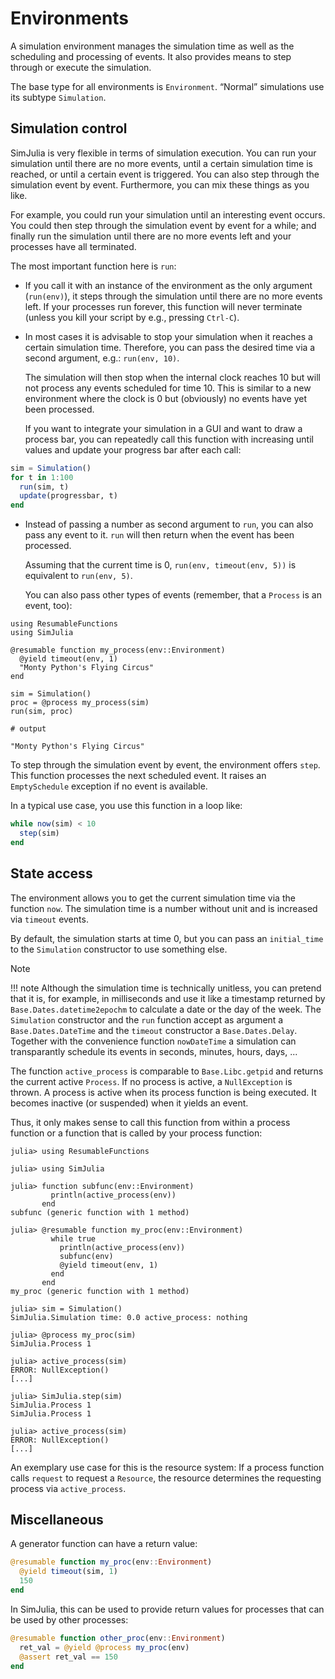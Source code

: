 # Environments

A simulation environment manages the simulation time as well as the scheduling and processing of events. It also provides means to step through or execute the simulation.

The base type for all environments is `Environment`. “Normal” simulations use its subtype `Simulation`.

## Simulation control

SimJulia is very flexible in terms of simulation execution. You can run your simulation until there are no more events, until a certain simulation time is reached, or until a certain event is triggered. You can also step through the simulation event by event. Furthermore, you can mix these things as you like.

For example, you could run your simulation until an interesting event occurs. You could then step through the simulation event by event for a while; and finally run the simulation until there are no more events left and your processes have all terminated.

The most important function here is `run`:

- If you call it with an instance of the environment as the only argument  (`run(env)`), it steps through the simulation until there are no more events left. If your processes run forever, this function will never terminate (unless you kill your script by e.g., pressing `Ctrl-C`).

- In most cases it is advisable to stop your simulation when it reaches a certain simulation time. Therefore, you can pass the desired time via a second argument, e.g.: `run(env, 10)`.

  The simulation will then stop when the internal clock reaches 10 but will not process any events scheduled for time 10. This is similar to a new environment where the clock is 0 but (obviously) no events have yet been processed.

  If you want to integrate your simulation in a GUI and want to draw a process bar, you can repeatedly call this function with increasing until values and update your progress bar after each call:

```julia
sim = Simulation()
for t in 1:100
  run(sim, t)
  update(progressbar, t)
end
```

- Instead of passing a number as second argument to `run`, you can also pass any event to it. `run` will then return when the event has been processed.

  Assuming that the current time is 0, `run(env, timeout(env, 5))` is equivalent to `run(env, 5)`.

  You can also pass other types of events (remember, that a `Process` is an event, too):

```jldoctest
using ResumableFunctions
using SimJulia

@resumable function my_process(env::Environment)
  @yield timeout(env, 1)
  "Monty Python's Flying Circus"
end

sim = Simulation()
proc = @process my_process(sim)
run(sim, proc)

# output

"Monty Python's Flying Circus"
```

To step through the simulation event by event, the environment offers `step`. This function processes the next scheduled event. It raises an `EmptySchedule` exception if no event is available.

In a typical use case, you use this function in a loop like:
```julia
while now(sim) < 10
  step(sim)
end
```

## State access

The environment allows you to get the current simulation time via the function `now`. The simulation time is a number without unit and is increased via `timeout` events.

By default, the simulation starts at time 0, but you can pass an `initial_time` to the `Simulation` constructor to use something else.

Note

!!! note
    Although the simulation time is technically unitless, you can pretend that it is, for example, in milliseconds and use it like a timestamp returned by `Base.Dates.datetime2epochm` to calculate a date or the day of the week. The `Simulation` constructor and the `run` function accept as argument a `Base.Dates.DateTime` and the `timeout` constructor a `Base.Dates.Delay`. Together with the convenience function `nowDateTime` a simulation can transparantly schedule its events in seconds, minutes, hours, days, ...

The function `active_process` is comparable to `Base.Libc.getpid` and returns the current active `Process`. If no process is active, a `NullException` is thrown. A process is active when its process function is being executed. It becomes inactive (or suspended) when it yields an event.

Thus, it only makes sense to call this function from within a process function or a function that is called by your process function:

```jldoctest
julia> using ResumableFunctions

julia> using SimJulia

julia> function subfunc(env::Environment)
         println(active_process(env))
       end
subfunc (generic function with 1 method)

julia> @resumable function my_proc(env::Environment)
         while true
           println(active_process(env))
           subfunc(env)
           @yield timeout(env, 1)
         end
       end
my_proc (generic function with 1 method)

julia> sim = Simulation()
SimJulia.Simulation time: 0.0 active_process: nothing

julia> @process my_proc(sim)
SimJulia.Process 1

julia> active_process(sim)
ERROR: NullException()
[...]

julia> SimJulia.step(sim)
SimJulia.Process 1
SimJulia.Process 1

julia> active_process(sim)
ERROR: NullException()
[...]
```

An exemplary use case for this is the resource system: If a process function calls `request` to request a `Resource`, the resource determines the requesting process via `active_process`.

## Miscellaneous

A generator function can have a return value:

```julia
@resumable function my_proc(env::Environment)
  @yield timeout(sim, 1)
  150
end
```

In SimJulia, this can be used to provide return values for processes that can be used by other processes:

```julia
@resumable function other_proc(env::Environment)
  ret_val = @yield @process my_proc(env)
  @assert ret_val == 150
end
```